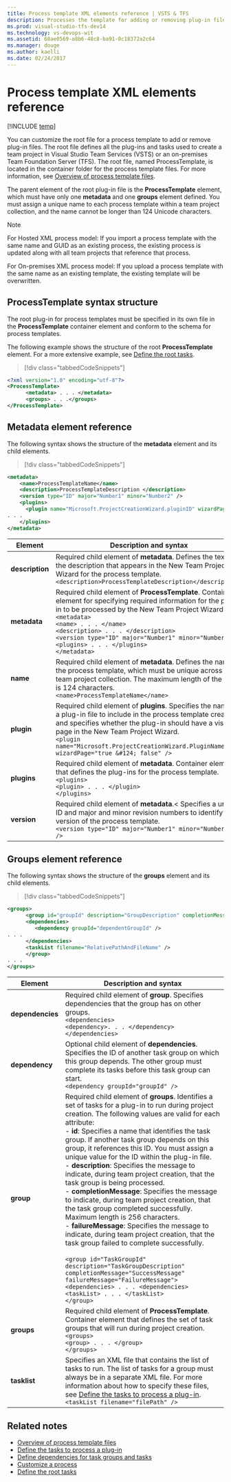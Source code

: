 ```yaml
---
title: Process template XML elements reference | VSTS & TFS
description: Processes the template for adding or removing plug-in files.
ms.prod: visual-studio-tfs-dev14
ms.technology: vs-devops-wit
ms.assetid: 68ae0569-a8b6-48c8-ba91-0c18372a2c64
ms.manager: douge
ms.author: kaelli
ms.date: 02/24/2017
---
```


# Process template XML elements reference

[!INCLUDE [temp](../../../_shared/customization-phase-0-and-1-plus-version-header.md)]

You can customize the root file for a process template to add or remove plug-in files. The root file defines all the plug-ins and tasks used to create a team project in Visual Studio Team Services (VSTS) or an on-premises Team Foundation Server (TFS). The root file, named ProcessTemplate, is located in the container folder for the process template files. For more information, see [Overview of process template files](overview-process-template-files.md).  
  
 The parent element of the root plug-in file is the **ProcessTemplate** element, which must have only one **metadata** and one **groups** element defined. You must assign a unique name to each process template within a team project collection, and the name cannot be longer than 124 Unicode characters.  
  
> [!NOTE]  
>  For Hosted XML process model: If you import a process template with the same name and GUID as an existing process, the existing process is updated along with all team projects that reference that process.   
>   
>  For On-premises XML process model: If you upload a process template with the same name as an existing template, the existing template will be overwritten.    
  
<a name="template"></a>   
##  ProcessTemplate syntax structure  
 The root plug-in for process templates must be specified in its own file in the **ProcessTemplate** container element and conform to the schema for process templates.  
  
 The following example shows the structure of the root **ProcessTemplate** element. For a more extensive example, see [Define the root tasks](define-root-tasks-process-template-plug-in.md).  
  
> [!div class="tabbedCodeSnippets"]
```XML  
<?xml version="1.0" encoding="utf-8"?>  
<ProcessTemplate>  
      <metadata> . . . </metadata>  
      <groups> . . .</groups>  
</ProcessTemplate>  
```  
  
##  <a name="metadata"></a> Metadata element reference  
 The following syntax shows the structure of the **metadata** element and its child elements.  
  
> [!div class="tabbedCodeSnippets"]
```XML
<metadata>  
    <name>ProcessTemplateName</name>  
    <description>ProcessTemplateDescription </description>  
    <version type="ID" major="Number1" minor="Number2" />  
    <plugins>  
      <plugin name="Microsoft.ProjectCreationWizard.pluginID" wizardPage="true | false" />  
. . .  
    </plugins>  
</metadata>  
```  
  
|Element|Description and syntax|  
|-------------|------------|
|**description**|Required child element of **metadata**. Defines the text of the description that appears in the New Team Project Wizard for the process template. <br />`<description>ProcessTemplateDescription</description>`|  
|**metadata**|Required child element of **ProcessTemplate**. Container element for specifying required information for the plug-in to be processed by the New Team Project Wizard.<br />`<metadata>`<br />      `<name> . . . </name>`<br />      `<description> . . . </description>`<br />      `<version type="ID" major="Number1" minor="Number2/>`<br />      `<plugins> . . . </plugins>`<br />`</metadata>`|  
|**name**|Required child element of **metadata**. Defines the name of the process template, which must be unique across the team project collection. The maximum length of the name is 124 characters.<br />`<name>ProcessTemplateName</name>`|  
|**plugin**|Required child element of **plugins**. Specifies the name of a plug-in file to include in the process template creation and specifies whether the plug-in should have a visible page in the New Team Project Wizard.<br />`<plugin name="Microsoft.ProjectCreationWizard.PluginName  wizardPage="true &#124; false" />`|  
|**plugins**|Required child element of **metadata**. Container element that defines the plug-ins for the process template.<br />`<plugins>`<br />      `<plugin> . . . </plugin>`<br />`</plugins>`| 
|**version**|Required child element of **metadata**.<  Specifies a unique ID and major and minor revision numbers to identify the version of the process template.<br />`<version type="ID" major="Number1" minor="Number2 " />`|
  
##  <a name="groups"></a> Groups element reference  
 The following syntax shows the structure of the **groups** element and its child elements.  
  
> [!div class="tabbedCodeSnippets"]
```XML
<groups>  
      <group id="groupId" description="GroupDescription" completionMessage="SuccessMessage">  
      <dependencies>   
         <dependency groupId="dependentGroupId" />  
. . .  
      </dependencies>  
      <taskList filename="RelativePathAndFileName" />  
      </group>  
. . .  
</groups>  
```  
  
|Element|Description and syntax|  
|-------------|------------|  
|**dependencies**|Required child element of **group**. Specifies dependencies that the group has on other groups.<br />`<dependencies>`<br />      `<dependency>. . . </dependency>`<br />`</dependencies>`|  
|**dependency**|Optional child element of **dependencies**. Specifies the ID of another task group on which this group depends. The other group must complete its tasks before this task group can start.<br />`<dependency groupId="groupId" />`|
|**group**|Required child element of **groups**. Identifies a set of tasks for a plug-in to run during project creation. The following values are valid for each attribute:<br />- **id**: Specifies a name that identifies the task group. If another task group depends on this group, it references this ID. You must assign a unique value for the ID within the plug-in file.<br /> - **description**: Specifies the message to indicate, during team project creation, that the task group is being processed.<br />- **completionMessage**: Specifies the message to indicate, during team project creation, that the task group completed successfully. Maximum length is 256 characters.<br />- **failureMessage**: Specifies the message to indicate, during team project creation, that the task group failed to complete successfully.<br /><br />`<group id="TaskGroupId"     description="TaskGroupDescription"     completionMessage="SuccessMessage"     failureMessage="FailureMessage">`<br />      `<dependencies> . . . <dependencies>`<br />      `<taskList> . . . </taskList>`<br />`</group>`|  
|**groups**|Required child element of **ProcessTemplate**. Container element that defines the set of task groups that will run during project creation.<br />`<groups>`<br />      `<group> . . . </group>`<br />`</groups>`|  
|**tasklist**|Specifies an XML file that contains the list of tasks to run. The list of tasks for a group must always be in a separate XML file. For more information about how to specify these files, see [Define the tasks to process a plug-in](define-tasks-to-process-a-plug-in.md).<br />`<taskList filename="filePath" />`| 
  
## Related notes
-  [Overview of process template files](overview-process-template-files.md)   
-  [Define the tasks to process a plug-in](define-tasks-to-process-a-plug-in.md)   
-  [Define dependencies for task groups and tasks](define-dependencies-plug-ins-groups-tasks.md)   
-  [Customize a process](customize-process.md)   
-  [Define the root tasks](define-root-tasks-process-template-plug-in.md)